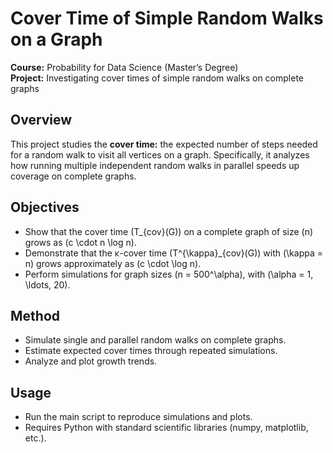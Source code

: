 # Cover Time of Simple Random Walks on a Graph

**Course:** Probability for Data Science (Master’s Degree)  
**Project:** Investigating cover times of simple random walks on complete graphs

## Overview  
This project studies the **cover time:** the expected number of steps needed for a random walk to visit all vertices on a graph. Specifically, it analyzes how running multiple independent random walks in parallel speeds up coverage on complete graphs.

## Objectives  
- Show that the cover time \(T_{cov}(G)\) on a complete graph of size \(n\) grows as \(c \cdot n \log n\).  
- Demonstrate that the κ-cover time \(T^{\kappa}_{cov}(G)\) with \(\kappa = n\) grows approximately as \(c \cdot \log n\).  
- Perform simulations for graph sizes \(n = 500^\alpha\), with \(\alpha = 1, \ldots, 20\).

## Method  
- Simulate single and parallel random walks on complete graphs.  
- Estimate expected cover times through repeated simulations.  
- Analyze and plot growth trends.

## Usage  
- Run the main script to reproduce simulations and plots.  
- Requires Python with standard scientific libraries (numpy, matplotlib, etc.).

